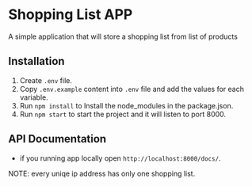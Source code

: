 # Shopping List APP

A simple application that will store a shopping list from list of products

## Installation

1. Create `.env` file.
2. Copy `.env.example` content into `.env` file and add the values for each variable.
3. Run `npm install` to Install the node_modules in the package.json.
4. Run `npm start` to start the project and it will listen to port 8000.

## API Documentation

- if you running app locally open `http://localhost:8000/docs/`.


NOTE: every uniqe ip address has only one shopping list.
